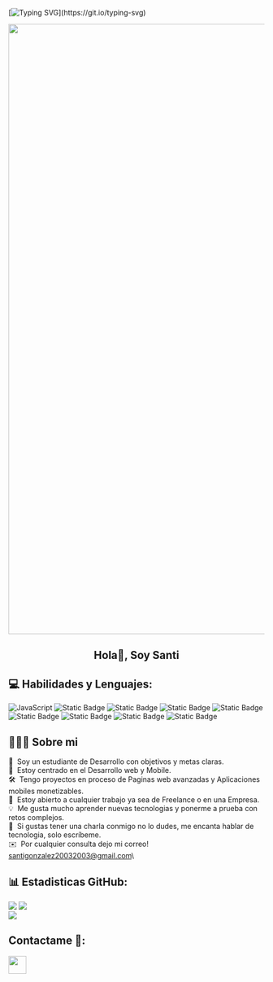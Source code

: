 [![Typing SVG](https://readme-typing-svg.herokuapp.com?multiline=true&width=500&lines=Bienvenid@-A-Mi-Pagina-De-Github!)](https://git.io/typing-svg)



<p align="center">
  <img width="1200" src="assets/241765440-80728820-e06b-4f96-9c9e-9df46f0cc0a5.gif" />
</p>  

<h2 align="center">Hola👋, Soy Santi</h2>


## 💻 Habilidades y Lenguajes:



![JavaScript](https://img.shields.io/badge/JavaScript-3776AB?style=flat-square&logo=JavaScript&logoColor=white)
<img alt="Static Badge" src="https://img.shields.io/badge/HTML-red?style=flat&logo=html5&logoColor=white">
<img alt="Static Badge" src="https://img.shields.io/badge/CSS-green?style=flat&logo=css3&logoColor=white">
<img alt="Static Badge" src="https://img.shields.io/badge/Git-gray?style=flat&logo=git&logoColor=white">
<img alt="Static Badge" src="https://img.shields.io/badge/GitHub-orange?style=flat&logo=github&logoColor=white">
<img alt="Static Badge" src="https://img.shields.io/badge/Sass-pink?style=flat&logo=sass&logoColor=white">
<img alt="Static Badge" src="https://img.shields.io/badge/Tailwind-darkblue?style=flat&logo=tailwindcss&logoColor=white">
<img alt="Static Badge" src="https://img.shields.io/badge/BootStrap-purple?style=flat&logo=bootstrap&logoColor=white">
<img alt="Static Badge" src="https://img.shields.io/badge/ReactJS-blue?style=flat&logo=react&logoColor=white">










## 👨🏻‍💻 Sobre mi

🔭 &nbsp;Soy un estudiante de Desarrollo con objetivos y metas claras.\
🌱 &nbsp;Estoy centrado en el Desarrollo web y Mobile.\
🛠️ &nbsp;Tengo proyectos en proceso de Paginas web avanzadas y Aplicaciones mobiles monetizables.\
💼 &nbsp;Estoy abierto a cualquier trabajo ya sea de Freelance o en una Empresa.\
💡 &nbsp;Me gusta mucho aprender nuevas tecnologias y ponerme a prueba con retos complejos.\
💬 &nbsp;Si gustas tener una charla conmigo no lo dudes, me encanta hablar de tecnologia, solo escríbeme.\
✉️ &nbsp;Por cualquier consulta dejo mi correo! santigonzalez20032003@gmail.com\

<div align="center"> </div>

## 📊 Estadisticas GitHub:

![](https://github-readme-stats.vercel.app/api?username=zantisad&show_icons=true&theme=tokyonight)
![](https://github-readme-streak-stats.herokuapp.com/?user=zantisad&theme=dark&hide_border=false)<br/>
![](https://github-readme-stats.vercel.app/api/top-langs/?username=zantisad&theme=dark&hide_border=false&include_all_commits=true&count_private=true&layout=compact)

## Contactame 👋:

<p>
    <a href="https://www.linkedin.com/in/santiago-gonzalez-dev/">
        <img src="https://img.shields.io/badge/linkedin-%230077B5.svg?&style=for-the-badge&logo=linkedin&logoColor=white" height=35>
    </a> 
</p>
